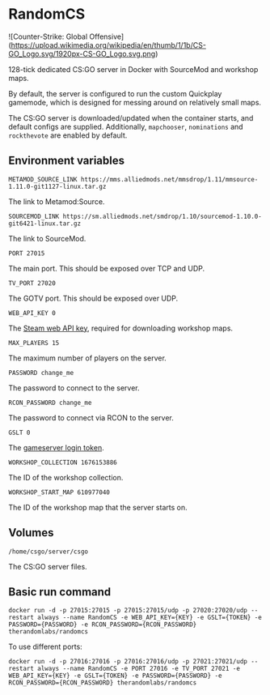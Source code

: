 # RandomCS

![Counter-Strike: Global Offensive]
(https://upload.wikimedia.org/wikipedia/en/thumb/1/1b/CS-GO_Logo.svg/1920px-CS-GO_Logo.svg.png)

128-tick dedicated CS:GO server in Docker with SourceMod and workshop maps.

By default, the server is configured to run the custom Quickplay gamemode, which is designed
for messing around on relatively small maps.

The CS:GO server is downloaded/updated when the container starts, and default configs are supplied.
Additionally, `mapchooser`, `nominations` and `rockthevote` are enabled by default.

## Environment variables

`METAMOD_SOURCE_LINK https://mms.alliedmods.net/mmsdrop/1.11/mmsource-1.11.0-git1127-linux.tar.gz`

The link to Metamod:Source.

`SOURCEMOD_LINK https://sm.alliedmods.net/smdrop/1.10/sourcemod-1.10.0-git6421-linux.tar.gz`

The link to SourceMod.

`PORT 27015`

The main port. This should be exposed over TCP and UDP.

`TV_PORT 27020`

The GOTV port. This should be exposed over UDP.

`WEB_API_KEY 0`

The [Steam web API key](https://steamcommunity.com/dev/apikey),
required for downloading workshop maps.

`MAX_PLAYERS 15`

The maximum number of players on the server.

`PASSWORD change_me`

The password to connect to the server.

`RCON_PASSWORD change_me`

The password to connect via RCON to the server.

`GSLT 0`

The [gameserver login token](https://steamcommunity.com/dev/managegameservers).

`WORKSHOP_COLLECTION 1676153886`

The ID of the workshop collection.

`WORKSHOP_START_MAP 610977040`

The ID of the workshop map that the server starts on.

## Volumes

`/home/csgo/server/csgo`

The CS:GO server files.

## Basic run command

`docker run -d -p 27015:27015 -p 27015:27015/udp -p 27020:27020/udp --restart always
--name RandomCS -e WEB_API_KEY={KEY} -e GSLT={TOKEN} -e PASSWORD={PASSWORD}
-e RCON_PASSWORD={RCON_PASSWORD} therandomlabs/randomcs`

To use different ports:

`docker run -d -p 27016:27016 -p 27016:27016/udp -p 27021:27021/udp --restart always
--name RandomCS -e PORT 27016 -e TV_PORT 27021 -e WEB_API_KEY={KEY} -e GSLT={TOKEN}
-e PASSWORD={PASSWORD} -e RCON_PASSWORD={RCON_PASSWORD} therandomlabs/randomcs`
